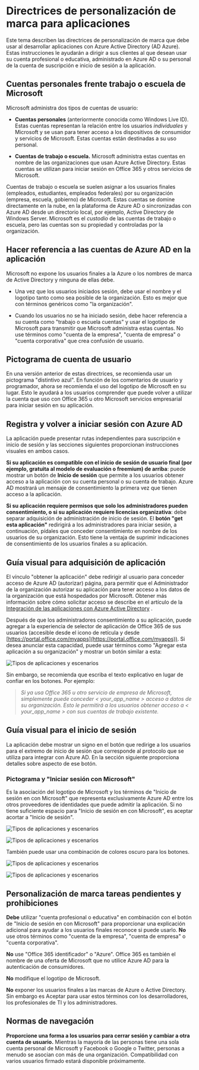 <properties
   pageTitle="Directrices de marca para aplicaciones | Microsoft Azure"
   description="Una guía completa a recursos orientados a desarrolladores para Azure Active Directory"
   services="active-directory"
   documentationCenter="dev-center-name"
   authors="msmbaldwin"
   manager="mbaldwin"
   editor=""/>

<tags
   ms.service="active-directory"
   ms.devlang="na"
   ms.topic="article"
   ms.tgt_pltfrm="na"
   ms.workload="identity"
   ms.date="06/23/2016"
   ms.author="mbaldwin"/>


# <a name="branding-guidelines-for-applications"></a>Directrices de personalización de marca para aplicaciones


Este tema describen las directrices de personalización de marca que debe usar al desarrollar aplicaciones con Azure Active Directory (AD Azure). Estas instrucciones le ayudarán a dirigir a sus clientes al que desean usar su cuenta profesional o educativa, administrado en Azure AD o su personal de la cuenta de suscripción e inicio de sesión a la aplicación.

## <a name="personal-accounts-vs-work-or-school-accounts-from-microsoft"></a>Cuentas personales frente trabajo o escuela de Microsoft

Microsoft administra dos tipos de cuentas de usuario:

- **Cuentas personales** (anteriormente conocida como Windows Live ID). Estas cuentas representan la relación entre los usuarios *individuales* y Microsoft y se usan para tener acceso a los dispositivos de consumidor y servicios de Microsoft. Estas cuentas están destinadas a su uso personal.

- **Cuentas de trabajo o escuela.** Microsoft administra estas cuentas en nombre de las organizaciones que usan Azure Active Directory. Estas cuentas se utilizan para iniciar sesión en Office 365 y otros servicios de Microsoft.

Cuentas de trabajo o escuela se suelen asignar a los usuarios finales (empleados, estudiantes, empleados federales) por su organización (empresa, escuela, gobierno) de Microsoft. Estas cuentas se domine directamente en la nube, en la plataforma de Azure AD o sincronizadas con Azure AD desde un directorio local, por ejemplo, Active Directory de Windows Server. Microsoft es el *custodio* de las cuentas de trabajo o escuela, pero las cuentas son su propiedad y controladas por la organización.

## <a name="referring-to-azure-ad-accounts-in-your-application"></a>Hacer referencia a las cuentas de Azure AD en la aplicación

Microsoft no expone los usuarios finales a la Azure o los nombres de marca de Active Directory y ninguna de ellas debe.

- Una vez que los usuarios iniciados sesión, debe usar el nombre y el logotipo tanto como sea posible de la organización. Esto es mejor que con términos genéricos como "la organización".

- Cuando los usuarios no se ha iniciado sesión, debe hacer referencia a su cuenta como "trabajo o escuela cuentas" y usar el logotipo de Microsoft para transmitir que Microsoft administra estas cuentas. No use términos como "cuenta de la empresa", "cuenta de empresa" o "cuenta corporativa" que crea confusión de usuario.

## <a name="user-account-pictogram"></a>Pictograma de cuenta de usuario
En una versión anterior de estas directrices, se recomienda usar un pictograma "distintivo azul". En función de los comentarios de usuario y programador, ahora se recomienda el uso del logotipo de Microsoft en su lugar. Esto le ayudará a los usuarios comprender que puede volver a utilizar la cuenta que uso con Office 365 u otro Microsoft servicios empresarial para iniciar sesión en su aplicación.

## <a name="signing-up-and-signing-in-with-azure-ad"></a>Registra y volver a iniciar sesión con Azure AD

La aplicación puede presentar rutas independientes para suscripción e inicio de sesión y las secciones siguientes proporcionan instrucciones visuales en ambos casos.

**Si su aplicación es compatible con el inicio de sesión de usuario final (por ejemplo, gratuita al modelo de evaluación o freemium) de arriba**: puede mostrar un botón de **Inicio de sesión** que permite a los usuarios obtener acceso a la aplicación con su cuenta personal o su cuenta de trabajo. Azure AD mostrará un mensaje de consentimiento la primera vez que tienen acceso a la aplicación.

**Si su aplicación requiere permisos que solo los administradores pueden consentimiento, o si su aplicación requiere licencias organizativa**: debe separar adquisición de administración de inicio de sesión. El **botón "get esta aplicación"** redirigirá a los administradores para iniciar sesión, a continuación, pídales que conceder consentimiento en nombre de los usuarios de su organización. Esto tiene la ventaja de suprimir indicaciones de consentimiento de los usuarios finales a su aplicación.

## <a name="visual-guidance-for-app-acquisition"></a>Guía visual para adquisición de aplicación

El vínculo "obtener la aplicación" debe redirigir al usuario para conceder acceso de Azure AD (autorizar) página, para permitir que el Administrador de la organización autorizar su aplicación para tener acceso a los datos de la organización que está hospedados por Microsoft. Obtener más información sobre cómo solicitar acceso se describe en el artículo de la [Integración de las aplicaciones con Azure Active Directory](active-directory-integrating-applications.md) .

Después de que los administradores consentimiento a su aplicación, puede agregar a la experiencia de selector de aplicación de Office 365 de sus usuarios (accesible desde el icono de retícula y desde [https://portal.office.com/myapps](https://portal.office.com/myapps)). Si desea anunciar esta capacidad, puede usar términos como "Agregar esta aplicación a su organización" y mostrar un botón similar a esta:

![Tipos de aplicaciones y escenarios](./media/active-directory-branding-guidelines/add-to-my-org.png)

Sin embargo, se recomienda que escriba el texto explicativo en lugar de confiar en los botones. Por ejemplo:
> *Si ya usa Office 365 u otro servicio de empresa de Microsoft, simplemente puede conceder < your_app_name > acceso a datos de su organización. Esto le permitirá a los usuarios obtener acceso a < your_app_name > con sus cuentas de trabajo existente.*


## <a name="visual-guidance-for-sign-in"></a>Guía visual para el inicio de sesión
La aplicación debe mostrar un signo en el botón que redirige a los usuarios para el extremo de inicio de sesión que corresponde al protocolo que se utiliza para integrar con Azure AD. En la sección siguiente proporciona detalles sobre aspecto de ese botón.

### <a name="pictogram-and-sign-in-with-microsoft"></a>Pictograma y "Iniciar sesión con Microsoft"
Es la asociación del logotipo de Microsoft y los términos de "Inicio de sesión en con Microsoft" que representa exclusivamente Azure AD entre los otros proveedores de identidades que puede admitir la aplicación. Si no tiene suficiente espacio para "Inicio de sesión en con Microsoft", es aceptar acortar a "Inicio de sesión".

![Tipos de aplicaciones y escenarios](./media/active-directory-branding-guidelines/sign-in-with-microsoft-light.png)

![Tipos de aplicaciones y escenarios](./media/active-directory-branding-guidelines/sign-in-light.png)

También puede usar una combinación de colores oscuro para los botones.

![Tipos de aplicaciones y escenarios](./media/active-directory-branding-guidelines/sign-in-with-microsoft-dark.png)

![Tipos de aplicaciones y escenarios](./media/active-directory-branding-guidelines/sign-in-dark.png)

## <a name="branding-dos-and-donts"></a>Personalización de marca tareas pendientes y prohibiciones

**Debe** utilizar "cuenta profesional o educativa" en combinación con el botón de "Inicio de sesión en con Microsoft" para proporcionar una explicación adicional para ayudar a los usuarios finales reconoce si puede usarlo. **No** use otros términos como "cuenta de la empresa", "cuenta de empresa" o "cuenta corporativa".

**No** use "Office 365 identificador" o "Azure". Office 365 es también el nombre de una oferta de Microsoft que no utilice Azure AD para la autenticación de consumidores.

**No** modifique el logotipo de Microsoft.

**No** exponer los usuarios finales a las marcas de Azure o Active Directory. Sin embargo es Aceptar para usar estos términos con los desarrolladores, los profesionales de TI y los administradores.

## <a name="navigation-dos-and-donts"></a>Normas de navegación

**Proporcione una forma a los usuarios para cerrar sesión y cambiar a otra cuenta de usuario.** Mientras la mayoría de las personas tiene una sola cuenta personal de Microsoft y Facebook o Google o Twitter, personas a menudo se asocian con más de una organización. Compatibilidad con varios usuarios firmado estará disponible próximamente.
